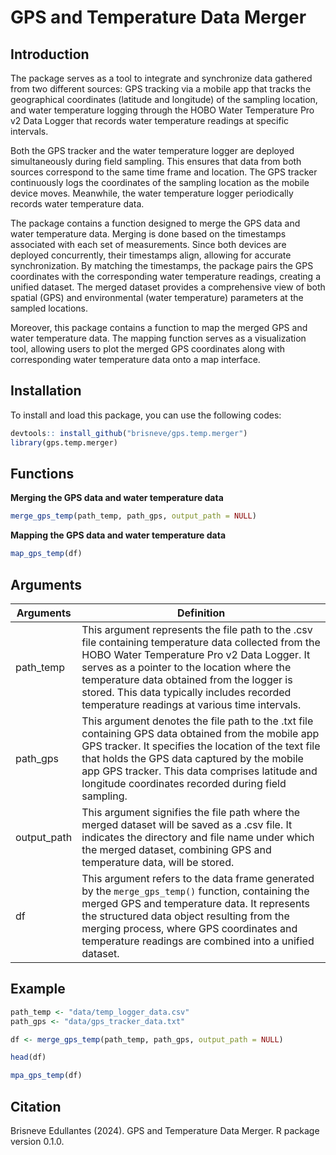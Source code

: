 # GPS and Temperature Data Merger

## Introduction

The package serves as a tool to integrate and synchronize data gathered from two different sources: GPS tracking via a mobile app that tracks the geographical coordinates (latitude and longitude) of the sampling location, and water temperature logging through the HOBO Water Temperature Pro v2 Data Logger that records water temperature readings at specific intervals.

Both the GPS tracker and the water temperature logger are deployed simultaneously during field sampling. This ensures that data from both sources correspond to the same time frame and location. The GPS tracker continuously logs the coordinates of the sampling location as the mobile device moves. Meanwhile, the water temperature logger periodically records water temperature data.

The package contains a function designed to merge the GPS data and water temperature data. Merging is done based on the timestamps associated with each set of measurements. Since both devices are deployed concurrently, their timestamps align, allowing for accurate synchronization. By matching the timestamps, the package pairs the GPS coordinates with the corresponding water temperature readings, creating a unified dataset. The merged dataset provides a comprehensive view of both spatial (GPS) and environmental (water temperature) parameters at the sampled locations.

Moreover, this package contains a function to map the merged GPS and water temperature data. The mapping function serves as a visualization tool, allowing users to plot the merged GPS coordinates along with corresponding water temperature data onto a map interface.

## Installation

To install and load this package, you can use the following codes:

``` r
devtools:: install_github("brisneve/gps.temp.merger")
library(gps.temp.merger)
```

## Functions

**Merging the GPS data and water temperature data**

``` r
merge_gps_temp(path_temp, path_gps, output_path = NULL)
```

**Mapping the GPS data and water temperature data**

``` r
map_gps_temp(df)
```

## Arguments

| Arguments   | Definition                                                                                                                                                                                                                                                                                                                                    |
|-------------------|-----------------------------------------------------|
| path_temp   | This argument represents the file path to the .csv file containing temperature data collected from the HOBO Water Temperature Pro v2 Data Logger. It serves as a pointer to the location where the temperature data obtained from the logger is stored. This data typically includes recorded temperature readings at various time intervals. |
| path_gps    | This argument denotes the file path to the .txt file containing GPS data obtained from the mobile app GPS tracker. It specifies the location of the text file that holds the GPS data captured by the mobile app GPS tracker. This data comprises latitude and longitude coordinates recorded during field sampling.                          |
| output_path | This argument signifies the file path where the merged dataset will be saved as a .csv file. It indicates the directory and file name under which the merged dataset, combining GPS and temperature data, will be stored.                                                                                                                     |
| df          | This argument refers to the data frame generated by the `merge_gps_temp()` function, containing the merged GPS and temperature data. It represents the structured data object resulting from the merging process, where GPS coordinates and temperature readings are combined into a unified dataset.                                         |

## Example

``` r
path_temp <- "data/temp_logger_data.csv"
path_gps <- "data/gps_tracker_data.txt"

df <- merge_gps_temp(path_temp, path_gps, output_path = NULL)

head(df)

mpa_gps_temp(df)
```

## Citation

Brisneve Edullantes (2024). GPS and Temperature Data Merger. R package version 0.1.0.
